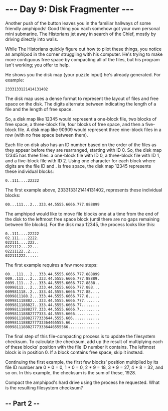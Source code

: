 # --- Day 9: Disk Fragmenter ---

Another push of the button leaves you in the familiar hallways of some friendly
amphipods! Good thing you each somehow got your own personal mini submarine.
The Historians jet away in search of the Chief, mostly by driving directly into
walls.

While The Historians quickly figure out how to pilot these things, you notice
an amphipod in the corner struggling with his computer. He's trying to make
more contiguous free space by compacting all of the files, but his program
isn't working; you offer to help.

He shows you the disk map (your puzzle input) he's already generated. For
example:

```
2333133121414131402
```
The disk map uses a dense format to represent the layout of files and free
space on the disk. The digits alternate between indicating the length of a file
and the length of free space.

So, a disk map like 12345 would represent a one-block file, two blocks of free
space, a three-block file, four blocks of free space, and then a five-block
file. A disk map like 90909 would represent three nine-block files in a row
(with no free space between them).

Each file on disk also has an ID number based on the order of the files as they
appear before they are rearranged, starting with ID 0. So, the disk map 12345
has three files: a one-block file with ID 0, a three-block file with ID 1, and
a five-block file with ID 2. Using one character for each block where digits
are the file ID and . is free space, the disk map 12345 represents these
individual blocks:

```
0..111....22222
```

The first example above, 2333133121414131402, represents these individual
blocks:

```
00...111...2...333.44.5555.6666.777.888899
```

The amphipod would like to move file blocks one at a time from the end of the
disk to the leftmost free space block (until there are no gaps remaining
between file blocks). For the disk map 12345, the process looks like this:

```
0..111....22222
02.111....2222.
022111....222..
0221112...22...
02211122..2....
022111222......
```

The first example requires a few more steps:

```
00...111...2...333.44.5555.6666.777.888899
009..111...2...333.44.5555.6666.777.88889.
0099.111...2...333.44.5555.6666.777.8888..
00998111...2...333.44.5555.6666.777.888...
009981118..2...333.44.5555.6666.777.88....
0099811188.2...333.44.5555.6666.777.8.....
009981118882...333.44.5555.6666.777.......
0099811188827..333.44.5555.6666.77........
00998111888277.333.44.5555.6666.7.........
009981118882777333.44.5555.6666...........
009981118882777333644.5555.666............
00998111888277733364465555.66.............
0099811188827773336446555566..............
```

The final step of this file-compacting process is to update the filesystem
checksum. To calculate the checksum, add up the result of multiplying each of
these blocks' position with the file ID number it contains. The leftmost block
is in position 0. If a block contains free space, skip it instead.

Continuing the first example, the first few blocks' position multiplied by its
file ID number are 0 * 0 = 0, 1 * 0 = 0, 2 * 9 = 18, 3 * 9 = 27, 4 * 8 = 32,
and so on. In this example, the checksum is the sum of these, 1928.

Compact the amphipod's hard drive using the process he requested. What is the
resulting filesystem checksum?

## -- Part 2 --
